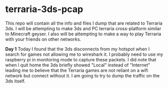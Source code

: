 # terraria-3ds-pcap
This repo will contain all the info and files I dump that are related to Terraria 3ds. I will be attempting to make 3ds and PC terraria cross-platform similar to Minecraft geyser. I also will be attempting to make a way to play Terraria with your friends on other networks.

**Day 1**
Today I found that the 3ds disconnects from my hotspot when I search for games not allowing me to wireshark it. I probably need to use my raspberry pi in monitoring mode to capture these packets. I did note that when I quit home the 3ds briefly showed "Local" instead of "Internet" leading me to believe that the Terraria games are not reliant on a wifi network but connect without it. I am going to try to dump the traffic on the 3ds itself. 
